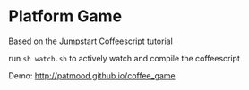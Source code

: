 # Platform Game

Based on the Jumpstart Coffeescript tutorial

run `sh watch.sh` to actively watch and compile the coffeescript

Demo: http://patmood.github.io/coffee_game
